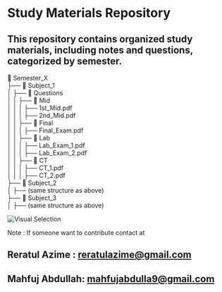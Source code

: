 # Study Materials Repository

This repository contains organized study materials, including notes and questions, categorized by semester.
--------------------------------

📁 Semester_X  
   ├── 📁 Subject_1  
   │   ├── 📁 Questions  
   │   │   ├── 📁 Mid  
   │   │   │   ├── 1st_Mid.pdf  
   │   │   │   ├── 2nd_Mid.pdf  
   │   │   ├── 📁 Final  
   │   │   │   ├── Final_Exam.pdf  
   │   │   ├── 📁 Lab  
   │   │   │   ├── Lab_Exam_1.pdf  
   │   │   │   ├── Lab_Exam_2.pdf  
   │   │   ├── 📁 CT  
   │   │   │   ├── CT_1.pdf  
   │   │   │   ├── CT_2.pdf  
   ├── 📁 Subject_2  
   │   ├── (same structure as above)  
   ├── 📁 Subject_3  
   │   ├── (same structure as above)  



   ![Visual Selection](./others/Github%20bucse/visual%20selection.png)



Note : If someone want to contribute contact at 


Reratul Azime :
reratulazime@gmail.com
----------------------

Mahfuj Abdullah:
mahfujabdulla9@gmail.com
---------------------





